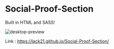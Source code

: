 # Social-Proof-Section

Built in HTML and SASS!  

![desktop-preview](https://github.com/lack21/Social-Proof-Section/assets/100687592/33e23835-fd03-4648-84a7-e3127235eb22)

Link : https://lack21.github.io/Social-Proof-Section/
